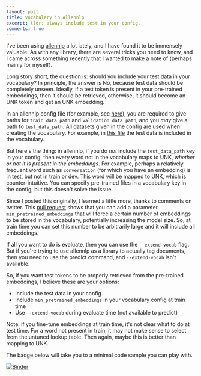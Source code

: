 ```yaml
---
layout: post
title: Vocabulary in Allennlp
excerpt: tldr; always include test in your config.
comments: true
---
```


I've been using [allennlp](https://github.com/allenai/allennlp/) a lot lately, and I have found it to be immensely 
valuable. As with any library, there are several tricks you need to know, and I came across something recently that
I wanted to make a note of (perhaps mainly for myself).

Long story short, the question is: should you include your test data in your vocabulary? In principle, the answer is 
No, because test data should be completely unseen. Ideally, if a test token is present in your pre-trained embeddings, then it 
should be retrieved, otherwise, it should become an UNK token and get an UNK embedding.

In an allennlp config file (for example, see [here](https://github.com/allenai/allennlp/blob/master/training_config/ner.jsonnet)), you are required to give 
paths for `train_data_path` and `validation_data_path`, and you _may_ 
give a path fo `test_data_path`. All datasets given in the config are used when creating the 
vocabulary. For example, in [this file](https://github.com/allenai/allennlp/blob/master/training_config/ner.jsonnet) 
the test data is included in the vocabulary.

But here's the thing: in allennlp, if you do *not* include the `test_data_path` key in your config, then every word
not in the vocabulary maps to UNK, _whether or not it is present in the embeddings_. For example, perhaps a relatively
frequent word such as `conversation` (for which you have an embedding) is in test, but not in train or dev. This word will
be mapped to UNK, which is counter-intuitive. You can specify pre-trained files in a vocabulary key in the config, but this doesn't 
solve the issue.

Since I posted this originally, I learned a little more, thanks to comments on twitter. This [pull request](https://github.com/allenai/allennlp/pull/1822) shows that you can add a parameter `min_pretrained_embeddings` that will force a certain number of embeddings to be stored in the vocabulary, potentially increasing the model size. So, at train time you can set this number to be arbitrarily large and it will include all embeddings. 

If all you want to do is evaluate, then you can use the `--extend-vocab` flag. But if you're trying to use allennlp as a library to actually tag documents, then you need to use the predict command, and `--extend-vocab` isn't available.

So, if you want test tokens to be properly retrieved from the 
pre-trained embeddings, I believe these are your options:

* Include the test data in your config.
* Include `min_pretrained_embeddings` in your vocabulary config at train time
* Use `--extend-vocab` during evaluate time (not available to predict)

Note: if you fine-tune embeddings at train time, it's not clear what to do at test time. For a word not present in train, it may not
make sense to select from the untuned lookup table. Then again, maybe this is better than mapping to UNK.

The badge below will take you to a minimal code sample you can play with.

[![Binder](https://mybinder.org/badge_logo.svg)](https://mybinder.org/v2/gist/mayhewsw/3ced494825fa65378464cbf268325b58/master)
